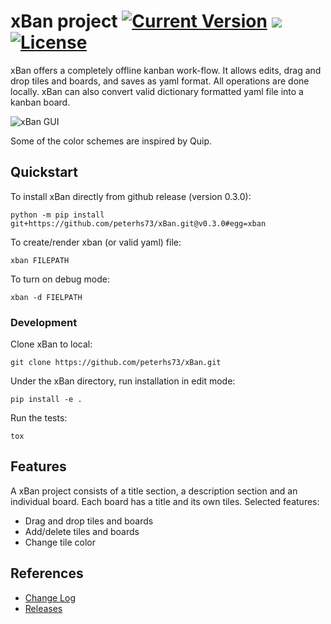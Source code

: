 # xBan project [![Current Version](https://img.shields.io/badge/version-0.3.0-green.svg)](https://github.com/peterhs73/xBan/releases) [![](https://img.shields.io/badge/python-3.6+-blue.svg)](https://www.python.org/downloads/) [![License](https://img.shields.io/badge/License-BSD%202--Clause-orange.svg)](https://opensource.org/licenses/BSD-2-Clause)

xBan offers a completely offline kanban work-flow. It allows edits, drag and drop tiles and boards, and saves as yaml format. All operations are done locally. xBan can also convert valid dictionary formatted yaml file into a kanban board.

![xBan GUI](https://media.giphy.com/media/4IAFWoA2C6HKPNb4xg/giphy.gif)

Some of the color schemes are inspired by Quip.

## Quickstart

To install xBan directly from github release (version 0.3.0):
    
    python -m pip install git+https://github.com/peterhs73/xBan.git@v0.3.0#egg=xban

To create/render xban (or valid yaml) file:

	xban FILEPATH

To turn on debug mode:
	
	xban -d FIELPATH 

### Development

Clone xBan to local:
	
	git clone https://github.com/peterhs73/xBan.git

Under the xBan directory, run installation in edit mode:

	pip install -e .

Run the tests:

	tox


## Features

A xBan project consists of a title section, a description section and an individual board. Each board has a title and its own tiles. Selected features:

- Drag and drop tiles and boards
- Add/delete tiles and boards
- Change tile color


## References

- [Change Log](https://github.com/peterhs73/xBan/blob/master/CHANGELOG.md)
- [Releases](https://github.com/peterhs73/xBan/releases)
